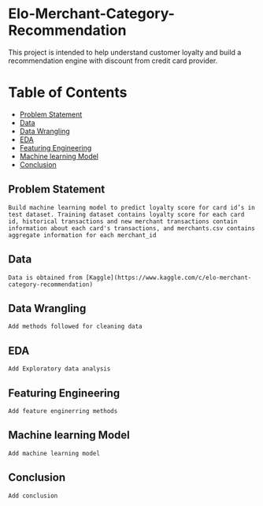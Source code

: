# Elo-Merchant-Category-Recommendation
 This project is intended to help understand customer loyalty and build a recommendation engine with discount from credit card provider.

Table of Contents
=================
  * [Problem Statement](##Problem-Statement)
  * [Data](##Data)
  * [Data Wrangling](##Data-Wrangling)
  * [EDA](##EDA)
  * [Featuring Engineering](##Featuring-Engineering)
  * [Machine learning Model](##Machine-learning-Model)
  * [Conclusion](##conclusion)


## Problem Statement
    Build machine learning model to predict loyalty score for card id’s in test dataset. Training dataset contains loyalty score for each card id, historical transactions and new merchant transactions contain information about each card's transactions, and merchants.csv contains aggregate information for each merchant_id

## Data 
    Data is obtained from [Kaggle](https://www.kaggle.com/c/elo-merchant-category-recommendation)

## Data Wrangling
    Add methods followed for cleaning data

## EDA
    Add Exploratory data analysis

## Featuring Engineering
    Add feature enginerring methods

## Machine learning Model
    Add machine learning model

## Conclusion
    Add conclusion
